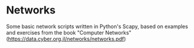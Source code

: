 # Networks
Some basic network scripts written in Python's Scapy, based on examples and exercises from the book "Computer Networks" (https://data.cyber.org.il/networks/networks.pdf)
